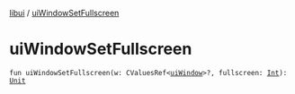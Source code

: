 [libui](index.md) / [uiWindowSetFullscreen](./ui-window-set-fullscreen.md)

# uiWindowSetFullscreen

`fun uiWindowSetFullscreen(w: CValuesRef<`[`uiWindow`](ui-window.md)`>?, fullscreen: `[`Int`](https://kotlinlang.org/api/latest/jvm/stdlib/kotlin/-int/index.html)`): `[`Unit`](https://kotlinlang.org/api/latest/jvm/stdlib/kotlin/-unit/index.html)